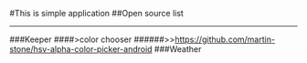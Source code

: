 #This is simple application
##Open source list
***
###Keeper
####>color chooser
######>>https://github.com/martin-stone/hsv-alpha-color-picker-android
###Weather
